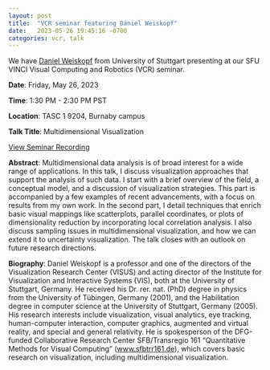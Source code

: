 ```yaml
---
layout: post
title:  "VCR seminar featuring Daniel Weiskopf"
date:   2023-05-26 19:45:16 -0700
categories: vcr, talk
---
```


We have [Daniel Weiskopf](https://www.vis.uni-stuttgart.de/en/institute/team/Weiskopf/) from University of Stuttgart presenting at our SFU VINCI Visual Computing and Robotics (VCR) seminar.

**Date**: Friday, May 26, 2023

**Time**: 1:30 PM - 2:30 PM PST

**Location**: TASC 1 9204, Burnaby campus

**Talk Title**: Multidimensional Visualization

[View Seminar Recording](https://stream.sfu.ca/Media/Play/a0b66c0d023f48f5bbe1d7790fa1b8681d)

**Abstract**: Multidimensional data analysis is of broad interest for a wide range of applications. In this talk, I discuss visualization approaches that support the analysis of such data. I start with a brief overview of the field, a conceptual model, and a discussion of visualization strategies. This part is accompanied by a few examples of recent advancements, with a focus on results from my own work. In the second part, I detail techniques that enrich basic visual mappings like scatterplots, parallel coordinates, or plots of dimensionality reduction by incorporating local correlation analysis. I also discuss sampling issues in multidimensional visualization, and how we can extend it to uncertainty visualization. The talk closes with an outlook on future research directions.

**Biography**: Daniel Weiskopf is a professor and one of the directors of the Visualization Research Center (VISUS) and acting director of the Institute for Visualization and Interactive Systems (VIS), both at the University of Stuttgart, Germany. He received his Dr. rer. nat. (PhD) degree in physics from the University of Tübingen, Germany (2001), and the Habilitation degree in computer science at the University of Stuttgart, Germany (2005). His research interests include visualization, visual analytics, eye tracking, human-computer interaction, computer graphics, augmented and virtual reality, and special and general relativity. He is spokesperson of the DFG-funded Collaborative Research Center SFB/Transregio 161 “Quantitative Methods for Visual Computing” (www.sfbtrr161.de), which covers basic research on visualization, including multidimensional visualization.
